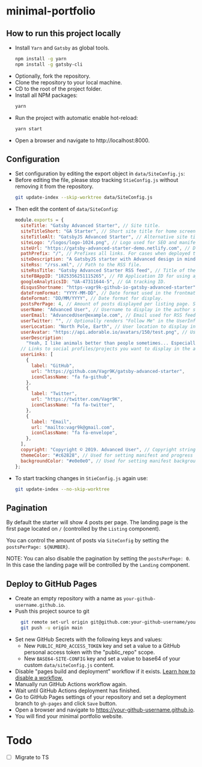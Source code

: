 # minimal-portfolio

## How to run this project locally
- Install `Yarn` and `Gatsby` as global tools.
  ```sh
  npm install -g yarn
  npm install -g gatsby-cli
  ```
- Optionally, fork the repository.
- Clone the repository to your local machine.
- CD to the root of the project folder.
- Install all NPM packages:
  ```sh
  yarn
  ```
- Run the project with automatic enable hot-reload:
  ```sh
  yarn start
  ```
- Open a browser and navigate to http://localhost:8000.

## Configuration
- Set configuration by editing the export object in `data/SiteConfig.js`:
- Before editing the file, please stop tracking `StieConfig.js` without removing it from the repository.
  ```sh
  git update-index --skip-worktree data/SiteConfig.js
  ```
- Then edit the content of `data/SiteConfig`:
  ```js
  module.exports = {
    siteTitle: "Gatsby Advanced Starter", // Site title.
    siteTitleShort: "GA Starter", // Short site title for home screen (PWA). Preferably should be under 12 characters to prevent truncation.
    siteTitleAlt: "GatsbyJS Advanced Starter", // Alternative site title for SEO.
    siteLogo: "/logos/logo-1024.png", // Logo used for SEO and manifest.
    siteUrl: "https://gatsby-advanced-starter-demo.netlify.com", // Domain of your website without pathPrefix.
    pathPrefix: "/", // Prefixes all links. For cases when deployed to example.github.io/gatsby-advanced-starter/.
    siteDescription: "A GatsbyJS starter with Advanced design in mind.", // Website description used for RSS feeds/meta description tag.
    siteRss: "/rss.xml", // Path to the RSS file.
    siteRssTitle: "Gatsby Advanced Starter RSS feed", // Title of the RSS feed
    siteFBAppID: "1825356251115265", // FB Application ID for using app insights
    googleAnalyticsID: "UA-47311644-5", // GA tracking ID.
    disqusShortname: "https-vagr9k-github-io-gatsby-advanced-starter", // Disqus shortname.
    dateFromFormat: "YYYY-MM-DD", // Date format used in the frontmatter.
    dateFormat: "DD/MM/YYYY", // Date format for display.
    postsPerPage: 4, // Amount of posts displayed per listing page. Set to zero to disable paging. See the "Pagination" section.
    userName: "Advanced User", // Username to display in the author segment.
    userEmail: "AdvancedUser@example.com", // Email used for RSS feed's author segment
    userTwitter: "", // Optionally renders "Follow Me" in the UserInfo segment.
    userLocation: "North Pole, Earth", // User location to display in the author segment.
    userAvatar: "https://api.adorable.io/avatars/150/test.png", // User avatar to display in the author segment.
    userDescription:
      "Yeah, I like animals better than people sometimes... Especially dogs. Dogs are the best. Every time you come home, they act like they haven't seen you in a year. And the good thing about dogs... is they got different dogs for different people.", // User description to display in the author segment.
    // Links to social profiles/projects you want to display in the author segment/navigation bar.
    userLinks: [
      {
        label: "GitHub",
        url: "https://github.com/Vagr9K/gatsby-advanced-starter",
        iconClassName: "fa fa-github",
      },
      {
        label: "Twitter",
        url: "https://twitter.com/Vagr9K",
        iconClassName: "fa fa-twitter",
      },
      {
        label: "Email",
        url: "mailto:vagr9k@gmail.com",
        iconClassName: "fa fa-envelope",
      },
    ],
    copyright: "Copyright © 2019. Advanced User", // Copyright string for the footer of the website and RSS feed.
    themeColor: "#c62828", // Used for setting manifest and progress theme colors.
    backgroundColor: "#e0e0e0", // Used for setting manifest background color.
  };
- To start tracking changes in `StieConfig.js` again use:
  ```sh
  git update-index --no-skip-worktree 
  ```

## Pagination

By default the starter will show 4 posts per page. The landing page is the first page located on `/` (controlled by the `Listing` component).

You can control the amount of posts via `SiteConfig` by setting the `postsPerPage: ${NUMBER}`.

NOTE: You can also disable the pagination by setting the `postsPerPage: 0`. In this case the landing page will be controlled by the `Landing` component.

## Deploy to GitHub Pages
- Create an empty repository with a name as `your-github-username.github.io`.
- Push this project source to git
  ```sh
    git remote set-url origin git@github.com:your-github-username/your-github-username.github.io.git
    git push -u origin main
  ```
- Set new GitHub Secrets with the following keys and values:
  - New `PUBLIC_REPO_ACCESS_TOKEN` key and set a value to a GitHub personal access token with the "public_repo" scope.
  - New `BASE64-SITE-CONFIG` key and set a value to base64 of your custom `data/siteConfig.js` content.
- Disable "pages build and deployment" workflow if it exists. [Learn how to disable a workflow.](https://docs.github.com/en/actions/managing-workflow-runs/disabling-and-enabling-a-workflow#disabling-a-workflow)
- Manually run GitHub Actions workflow again.
- Wait until GitHub Actions deployment has finished.
- Go to GitHub Pages settings of your repository and set a deployment branch to `gh-pages` and click `Save` button.
- Open a browser and navigate to https://your-github-username.github.io.
- You will find your minimal portfolio website.

# Todo 
- [ ] Migrate to TS